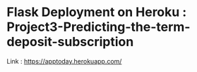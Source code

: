 # Flask Deployment on Heroku : Project3-Predicting-the-term-deposit-subscription

Link : https://apptoday.herokuapp.com/
